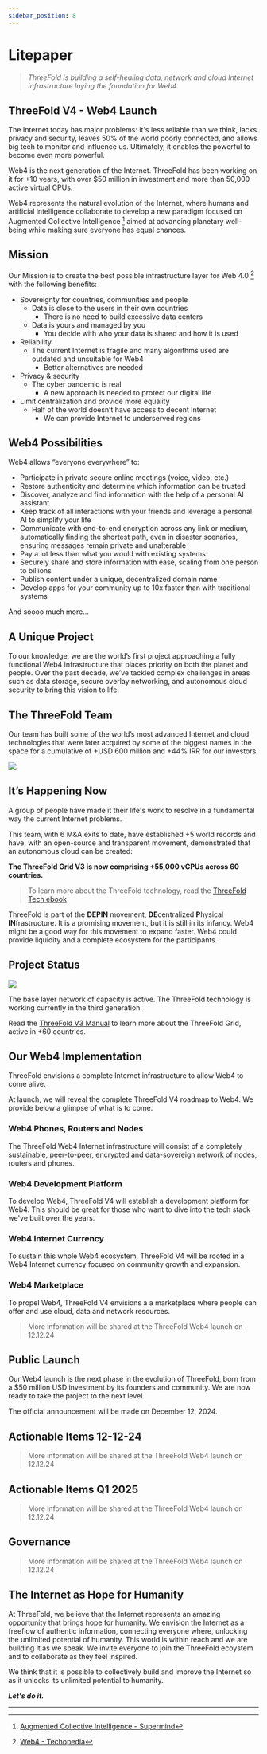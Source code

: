 ```yaml
---
sidebar_position: 8
---
```


# Litepaper

> *ThreeFold is building a self-healing data, network and cloud Internet infrastructure laying the foundation for Web4.*

## ThreeFold V4 - Web4 Launch

The Internet today has major problems: it's less reliable than we think, lacks privacy and security, leaves 50% of the world poorly connected, and allows big tech to monitor and influence us. Ultimately, it enables the powerful to become even more powerful.

Web4 is the next generation of the Internet. ThreeFold has been working on it for +10 years, with over $50 million in investment and more than 50,000 active virtual CPUs.

Web4 represents the natural evolution of the Internet, where humans and artificial intelligence collaborate to develop a new paradigm focused on Augmented Collective Intelligence [^1] aimed at advancing planetary well-being while making sure everyone has equal chances.

## Mission

Our Mission is to create the best possible infrastructure layer for Web 4.0 [^2] with the following benefits:

* Sovereignty for countries, communities and people
  * Data is close to the users in their own countries
    * There is no need to build excessive data centers
  * Data is yours and managed by you
    * You decide with who your data is shared and how it is used
* Reliability
  * The current Internet is fragile and many algorithms used are outdated and unsuitable for Web4
    * Better alternatives are needed
* Privacy & security
  * The cyber pandemic is real
    * A new approach is needed to protect our digital life
* Limit centralization and provide more equality
  * Half of the world doesn’t have access to decent Internet
    * We can provide Internet to underserved regions

## Web4 Possibilities

Web4 allows “everyone everywhere” to:

* Participate in private secure online meetings (voice, video, etc.)
* Restore authenticity and determine which information can be trusted
* Discover, analyze and find information with the help of a personal AI assistant
* Keep track of all interactions with your friends and leverage a personal AI to simplify your life
* Communicate with end-to-end encryption across any link or medium, automatically finding the shortest path, even in disaster scenarios, ensuring messages remain private and unalterable
* Pay a lot less than what you would with existing systems
* Securely share and store information with ease, scaling from one person to billions
* Publish content under a unique, decentralized domain name
* Develop apps for your community up to 10x faster than with traditional systems


And soooo much more…

## A Unique Project

To our knowledge, we are the world’s first project approaching a fully functional Web4 infrastructure that places priority on both the planet and people. Over the past decade, we’ve tackled complex challenges in areas such as data storage, secure overlay networking, and autonomous cloud security to bring this vision to life.

## The ThreeFold Team

Our team has built some of the world’s most advanced Internet and cloud technologies that were later acquired by some of the biggest names in the space for a cumulative of +USD 600 million and +44% IRR for our investors.

![](./img/docs_threefold_litepaper_2.png)

## It’s Happening Now

A group of people have made it their life's work to resolve in a fundamental way the current Internet problems.

This team, with 6 M&A exits to date, have established +5 world records and have, with an open-source and transparent movement, demonstrated that an autonomous cloud can be created: 

**The ThreeFold Grid V3 is now comprising +55,000 vCPUs across 60 countries.**

> To learn more about the ThreeFold technology, read the [ThreeFold Tech ebook](https://threefold.info/tech)

ThreeFold is part of the **DEPIN** movement, **DE**centralized **P**hysical **IN**frastructure. It is a promising movement, but it is still in its infancy. Web4 might be a good way for this movement to expand faster. Web4 could provide liquidity and a complete ecosystem for the participants.

## Project Status

![](./img/docs_threefold_litepaper_1.png)

The base layer network of capacity is active. The ThreeFold technology is working currently in the third generation. 

Read the [ThreeFold V3 Manual](https://manual.grid.tf/) to learn more about the ThreeFold Grid, active in +60 countries.

## Our Web4 Implementation

ThreeFold envisions a complete Internet infrastructure to allow Web4 to come alive.

At launch, we will reveal the complete ThreeFold V4 roadmap to Web4. We provide below a glimpse of what is to come.

### Web4 Phones, Routers and Nodes

The ThreeFold Web4 Internet infrastructure will consist of a completely sustainable, peer-to-peer, encrypted and data-sovereign network of nodes, routers and phones.

### Web4 Development Platform

To develop Web4, ThreeFold V4 will establish a development platform for Web4. This should be great for those who want to dive into the tech stack we've built over the years.

### Web4 Internet Currency

To sustain this whole Web4 ecosystem, ThreeFold V4 will be rooted in a Web4 Internet currency focused on community growth and expansion.

### Web4 Marketplace

To propel Web4, ThreeFold V4 envisions a a marketplace where people can offer and use cloud, data and network resources.

> More information will be shared at the ThreeFold Web4 launch on 12.12.24

## Public Launch

Our Web4 launch is the next phase in the evolution of ThreeFold, born from a $50 million USD investment by its founders and community. We are now ready to take the project to the next level.

The official announcement will be made on December 12, 2024.

## Actionable Items 12-12-24

> More information will be shared at the ThreeFold Web4 launch on 12.12.24

## Actionable Items Q1 2025

> More information will be shared at the ThreeFold Web4 launch on 12.12.24

## Governance

> More information will be shared at the ThreeFold Web4 launch on 12.12.24

## The Internet as Hope for Humanity

At ThreeFold, we believe that the Internet represents an amazing opportunity that brings hope for humanity. We envision the Internet as a freeflow of authentic information, connecting everyone where, unlocking the unlimited potential of humanity. This world is within reach and we are building it as we speak. We invite everyone to join the ThreeFold ecoystem and to collaborate as they feel inspired.

We think that it is possible to collectively build and improve the Internet so as it unlocks its unlimited potential to humanity.

***Let's do it.***

---

[^1]: [Augmented Collective Intelligence - Supermind](https://www.supermind.design/)
[^2]: [Web4 - Techopedia](https://www.techopedia.com/definition/web4)